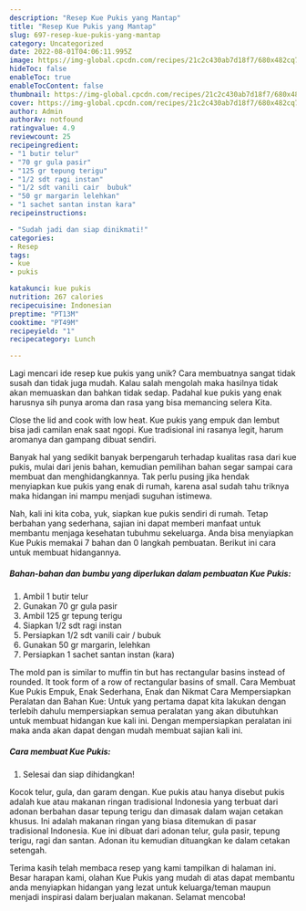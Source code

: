 ```yaml
---
description: "Resep Kue Pukis yang Mantap"
title: "Resep Kue Pukis yang Mantap"
slug: 697-resep-kue-pukis-yang-mantap
category: Uncategorized
date: 2022-08-01T04:06:11.995Z
image: https://img-global.cpcdn.com/recipes/21c2c430ab7d18f7/680x482cq70/kue-pukis-foto-resep-utama.jpg
hideToc: false
enableToc: true
enableTocContent: false
thumbnail: https://img-global.cpcdn.com/recipes/21c2c430ab7d18f7/680x482cq70/kue-pukis-foto-resep-utama.jpg
cover: https://img-global.cpcdn.com/recipes/21c2c430ab7d18f7/680x482cq70/kue-pukis-foto-resep-utama.jpg
author: Admin
authorAv: notfound
ratingvalue: 4.9
reviewcount: 25
recipeingredient:
- "1 butir telur"
- "70 gr gula pasir"
- "125 gr tepung terigu"
- "1/2 sdt ragi instan"
- "1/2 sdt vanili cair  bubuk"
- "50 gr margarin lelehkan"
- "1 sachet santan instan kara"
recipeinstructions:

- "Sudah jadi dan siap dinikmati!"
categories:
- Resep
tags:
- kue
- pukis

katakunci: kue pukis 
nutrition: 267 calories
recipecuisine: Indonesian
preptime: "PT13M"
cooktime: "PT49M"
recipeyield: "1"
recipecategory: Lunch

---
```





Lagi mencari ide resep kue pukis yang unik? Cara membuatnya sangat tidak susah dan tidak juga mudah. Kalau salah mengolah maka hasilnya tidak akan memuaskan dan bahkan tidak sedap. Padahal kue pukis yang enak harusnya sih punya aroma dan rasa yang bisa memancing selera Kita.





Close the lid and cook with low heat. Kue pukis yang empuk dan lembut bisa jadi camilan enak saat ngopi. Kue tradisional ini rasanya legit, harum aromanya dan gampang dibuat sendiri.

Banyak hal yang sedikit banyak berpengaruh terhadap kualitas rasa dari kue pukis, mulai dari jenis bahan, kemudian pemilihan bahan segar sampai cara membuat dan menghidangkannya. Tak perlu pusing jika hendak menyiapkan kue pukis yang enak di rumah, karena asal sudah tahu triknya maka hidangan ini mampu menjadi suguhan istimewa.






Nah, kali ini kita coba, yuk, siapkan kue pukis sendiri di rumah. Tetap berbahan yang sederhana, sajian ini dapat memberi manfaat untuk membantu menjaga kesehatan tubuhmu sekeluarga. Anda bisa menyiapkan Kue Pukis memakai 7 bahan dan 0 langkah pembuatan. Berikut ini cara untuk membuat hidangannya.

<!--inarticleads1-->

##### Bahan-bahan dan bumbu yang diperlukan dalam pembuatan Kue Pukis:

1. Ambil 1 butir telur
1. Gunakan 70 gr gula pasir
1. Ambil 125 gr tepung terigu
1. Siapkan 1/2 sdt ragi instan
1. Persiapkan 1/2 sdt vanili cair / bubuk
1. Gunakan 50 gr margarin, lelehkan
1. Persiapkan 1 sachet santan instan (kara)


The mold pan is similar to muffin tin but has rectangular basins instead of rounded. It took form of a row of rectangular basins of small. Cara Membuat Kue Pukis Empuk, Enak Sederhana, Enak dan Nikmat Cara Mempersiapkan Peralatan dan Bahan Kue: Untuk yang pertama dapat kita lakukan dengan terlebih dahulu mempersiapkan semua peralatan yang akan dibutuhkan untuk membuat hidangan kue kali ini. Dengan mempersiapkan peralatan ini maka anda akan dapat dengan mudah membuat sajian kali ini. 

<!--inarticleads2-->

##### Cara membuat Kue Pukis:


1. Selesai dan siap dihidangkan!

Kocok telur, gula, dan garam dengan. Kue pukis atau hanya disebut pukis adalah kue atau makanan ringan tradisional Indonesia yang terbuat dari adonan berbahan dasar tepung terigu dan dimasak dalam wajan cetakan khusus. Ini adalah makanan ringan yang biasa ditemukan di pasar tradisional Indonesia. Kue ini dibuat dari adonan telur, gula pasir, tepung terigu, ragi dan santan. Adonan itu kemudian dituangkan ke dalam cetakan setengah. 

Terima kasih telah membaca resep yang kami tampilkan di halaman ini. Besar harapan kami, olahan Kue Pukis yang mudah di atas dapat membantu anda menyiapkan hidangan yang lezat untuk keluarga/teman maupun menjadi inspirasi dalam berjualan makanan. Selamat mencoba!
